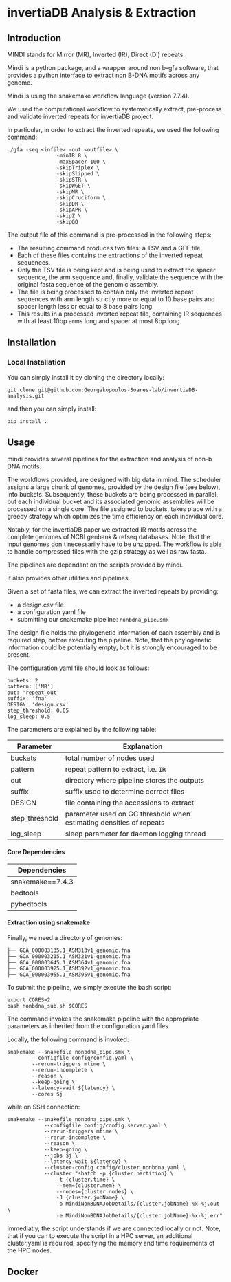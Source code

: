 # invertiaDB Analysis & Extraction

## Introduction

MINDI stands for Mirror (MR), Inverted (IR), Direct (DI) repeats.

Mindi is a python package, and a wrapper around non b-gfa software,
that provides a python interface to extract non B-DNA motifs across any genome.

Mindi is using the snakemake workflow language (version 7.7.4).

We used the computational workflow to systematically extract, pre-process and validate inverted repeats for invertiaDB project.

In particular, in order to extract the inverted repeats, we used the following command:

```
./gfa -seq <infile> -out <outfile> \
                -minIR 8 \
                -maxSpacer 100 \
                -skipTriplex \
                -skipSlipped \
                -skipSTR \
                -skipWGET \
                -skipMR \
                -skipCruciform \
                -skipDR \
                -skipAPR \
                -skipZ \
                -skipGQ
```

The output file of this command is pre-processed in the following steps:

- The resulting command produces two files: a TSV and a GFF file.
- Each of these files contains the extractions of the inverted repeat sequences.
- Only the TSV file is being kept and is being used to extract the spacer sequence, the arm sequence 
and, finally, validate the sequence with the original fasta sequence of the genomic assembly.
- The file is being processed to contain only the inverted repeat sequences with arm length strictly more or equal to 10 base pairs and 
spacer length less or equal to 8 base pairs long.
- This results in a processed inverted repeat file, containing IR sequences with at least 10bp arms long and spacer at most 8bp long.

## Installation

### Local Installation

You can simply install it by cloning the directory locally:

```
git clone git@github.com:Georgakopoulos-Soares-lab/invertiaDB-analysis.git 
```

and then you can simply install:

```
pip install .
```

## Usage

mindi provides several pipelines for the extraction and analysis of non-b DNA motifs.

The workflows provided, are designed with big data in mind. The scheduler assigns a large chunk of genomes, 
provided by the design file (see below), into buckets. Subsequently, these buckets are being processed in parallel,
but each individual bucket and its associated genomic assemblies will be processed on a single core. 
The file assigned to buckets, takes place with a greedy strategy which optimizes the time efficiency on each individual core.

Notably, for the invertiaDB paper we extracted IR motifs across the complete genomes of
NCBI genbank & refseq databases. Note, that the input genomes don't necessarily have to be unzipped. 
The workflow is able to handle compressed files with the gzip strategy as well as raw fasta.

The pipelines are dependant on the scripts provided by mindi.

It also provides other utilities and pipelines.

Given a set of fasta files, we can extract the inverted repeats by providing:

- a design.csv file
- a configuration yaml file
- submitting our snakemake pipeline: `nonbdna_pipe.smk`

The design file holds the phylogenetic information of each assembly and is required step, 
before executing the pipeline. Note, that the phylogenetic information could be potentially empty,
but it is strongly encouraged to be present.

The configuration yaml file should look as follows:

```
buckets: 2
pattern: ['MR']
out: 'repeat_out'
suffix: 'fna'
DESIGN: 'design.csv'
step_threshold: 0.05
log_sleep: 0.5
```

The parameters are explained by the following table:

| Parameter | Explanation |
| ----------| ----------- |
| buckets   | total number of nodes used |
| pattern   | repeat pattern to extract, i.e. `IR`|
| out       | directory where pipeline stores the outputs |
| suffix    | suffix used to determine correct files |
| DESIGN    | file containing the accessions to extract |
| step_threshold | parameter used on GC threshold when estimating densities of repeats |
| log_sleep      | sleep parameter for daemon logging thread |

#### Core Dependencies

| Dependencies |
| -----------  |
| snakemake==7.4.3 |
| bedtools         |
| pybedtools       |

#### Extraction using snakemake

Finally, we need a directory of genomes:

```
├── GCA_000003135.1_ASM313v1_genomic.fna
├── GCA_000003215.1_ASM321v1_genomic.fna
├── GCA_000003645.1_ASM364v1_genomic.fna
├── GCA_000003925.1_ASM392v1_genomic.fna
├── GCA_000003955.1_ASM395v1_genomic.fna
```

To submit the pipeline, we simply execute the bash script:

```
export CORES=2
bash nonbdna_sub.sh $CORES
```

The command invokes the snakemake pipeline with the appropriate parameters as inherited from the configuration yaml files.

Locally, the following command is invoked:
```
snakemake --snakefile nonbdna_pipe.smk \
        --configfile config/config.yaml \
	    --rerun-triggers mtime \
        --rerun-incomplete \
        --reason \
        --keep-going \
        --latency-wait ${latency} \
        --cores $j

```

while on SSH connection:

```
snakemake --snakefile nonbdna_pipe.smk \
            --configfile config/config.server.yaml \
	        --rerun-triggers mtime \
            --rerun-incomplete \
            --reason \
            --keep-going \
            --jobs $j \
            --latency-wait ${latency} \
            --cluster-config config/cluster_nonbdna.yaml \
            --cluster "sbatch -p {cluster.partition} \
                -t {cluster.time} \
                --mem={cluster.mem} \
                --nodes={cluster.nodes} \
                -J {cluster.jobName} \
                -o MindiNonBDNAJobDetails/{cluster.jobName}-%x-%j.out \
                -e MindiNonBDNAJobDetails/{cluster.jobName}-%x-%j.err"
```

Immediatly, the script understands if we are connected locally or not.
Note, that if you can to execute the script in a HPC server, an additional cluster.yaml 
is required, specifying the memory and time requirements of the HPC nodes.

## Docker
